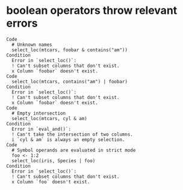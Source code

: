 # boolean operators throw relevant errors

    Code
      # Unknown names
      select_loc(mtcars, foobar & contains("am"))
    Condition
      Error in `select_loc()`:
      ! Can't subset columns that don't exist.
      x Column `foobar` doesn't exist.
    Code
      select_loc(mtcars, contains("am") | foobar)
    Condition
      Error in `select_loc()`:
      ! Can't subset columns that don't exist.
      x Column `foobar` doesn't exist.
    Code
      # Empty intersection
      select_loc(mtcars, cyl & am)
    Condition
      Error in `eval_and()`:
      ! Can't take the intersection of two columns.
      i `cyl & am` is always an empty selection.
    Code
      # Symbol operands are evaluated in strict mode
      foo <- 1:2
      select_loc(iris, Species | foo)
    Condition
      Error in `select_loc()`:
      ! Can't subset columns that don't exist.
      x Column `foo` doesn't exist.

